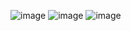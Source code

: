 ![image](http://ww3.sinaimg.cn/mw690/668b990agw1f4nlle081dj20hs0vkwg1.jpg)
![image](http://ww3.sinaimg.cn/mw690/668b990agw1f4nlleolygj20hs0vk760.jpg)
![image](http://ww3.sinaimg.cn/mw690/668b990agw1f4nllg9bv9j20hs0vkq5f.jpg)
